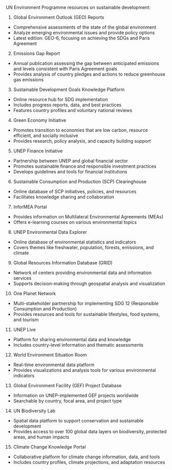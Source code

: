 UN Environment Programme resources on sustainable development:

1. Global Environment Outlook (GEO) Reports
- Comprehensive assessments of the state of the global environment
- Analyze emerging environmental issues and provide policy options
- Latest edition: GEO-6, focusing on achieving the SDGs and Paris Agreement

2. Emissions Gap Report
- Annual publication assessing the gap between anticipated emissions and levels consistent with Paris Agreement goals
- Provides analysis of country pledges and actions to reduce greenhouse gas emissions

3. Sustainable Development Goals Knowledge Platform
- Online resource hub for SDG implementation
- Includes progress reports, data, and best practices
- Features country profiles and voluntary national reviews

4. Green Economy Initiative
- Promotes transition to economies that are low carbon, resource efficient, and socially inclusive
- Provides research, policy analysis, and capacity building support

5. UNEP Finance Initiative
- Partnership between UNEP and global financial sector
- Promotes sustainable finance and responsible investment practices
- Develops guidelines and tools for financial institutions

6. Sustainable Consumption and Production (SCP) Clearinghouse
- Online database of SCP initiatives, policies, and resources
- Facilitates knowledge sharing and collaboration

7. InforMEA Portal
- Provides information on Multilateral Environmental Agreements (MEAs)
- Offers e-learning courses on various environmental topics

8. UNEP Environmental Data Explorer
- Online database of environmental statistics and indicators
- Covers themes like freshwater, population, forests, emissions, and climate

9. Global Resources Information Database (GRID)
- Network of centers providing environmental data and information services
- Supports decision-making through geospatial analysis and visualization

10. One Planet Network
- Multi-stakeholder partnership for implementing SDG 12 (Responsible Consumption and Production)
- Provides resources and tools for sustainable lifestyles, food systems, and tourism

11. UNEP Live
- Platform for sharing environmental data and knowledge
- Includes country-level information and thematic assessments

12. World Environment Situation Room
- Real-time environmental data platform
- Provides visualizations and analysis tools for various environmental indicators

13. Global Environment Facility (GEF) Project Database
- Information on UNEP-implemented GEF projects worldwide
- Searchable by country, focal area, and project type

14. UN Biodiversity Lab
- Spatial data platform to support conservation and sustainable development
- Provides access to over 100 global data layers on biodiversity, protected areas, and human impacts

15. Climate Change Knowledge Portal
- Collaborative platform for climate change information, data, and tools
- Includes country profiles, climate projections, and adaptation resources